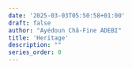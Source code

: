 ```yaml
---
date: '2025-03-03T05:50:58+01:00'
draft: false
author: "Ayédoun Châ-Fine ADEBI"
title: 'Heritage'
description: ""
series_order: 0
---
```

